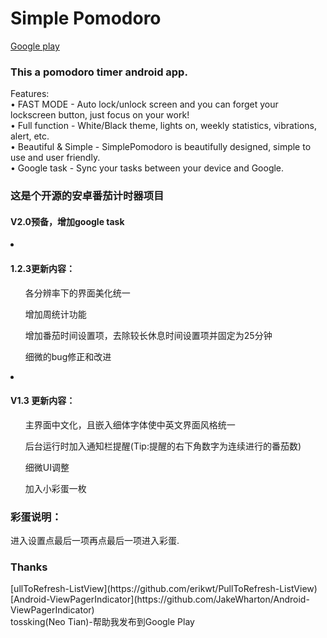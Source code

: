 <h1>Simple Pomodoro</h1>

[Google play](https://play.google.com/store/apps/details?id=com.dacer.simplepomodoro)
<h3>This a pomodoro timer android app.</h3>
<p>
Features:<br>
• FAST MODE - Auto lock/unlock screen and you can forget your lockscreen button, just focus on your work!<br>
• Full function - White/Black theme, lights on, weekly statistics, vibrations, alert, etc.<br>
• Beautiful & Simple - SimplePomodoro is beautifully designed, simple to use and user friendly.<br>
• Google task - Sync your tasks between your device and Google.
</p>

<h3>这是个开源的安卓番茄计时器项目</h3>
<h4>V2.0预备，增加google task</h4>
<li><h4>1.2.3更新内容：</h4>
	<ul>各分辨率下的界面美化统一</ul>
	<ul>增加周统计功能</ul>
	<ul>增加番茄时间设置项，去除较长休息时间设置项并固定为25分钟 </ul>
	<ul>细微的bug修正和改进</ul>
</li>
<li><h4>V1.3 更新内容：</h4>
	<ul>主界面中文化，且嵌入细体字体使中英文界面风格统一</ul>
	<ul>后台运行时加入通知栏提醒(Tip:提醒的右下角数字为连续进行的番茄数)</ul>
	<ul>细微UI调整</ul>
	<ul>加入小彩蛋一枚</ul>
	</li>

<h3>彩蛋说明：</h3>
 进入设置点最后一项再点最后一项进入彩蛋.

<h3>Thanks</h3>
[ullToRefresh-ListView](https://github.com/erikwt/PullToRefresh-ListView)<br>
[Android-ViewPagerIndicator](https://github.com/JakeWharton/Android-ViewPagerIndicator)<br>
tossking(Neo Tian)-帮助我发布到Google Play